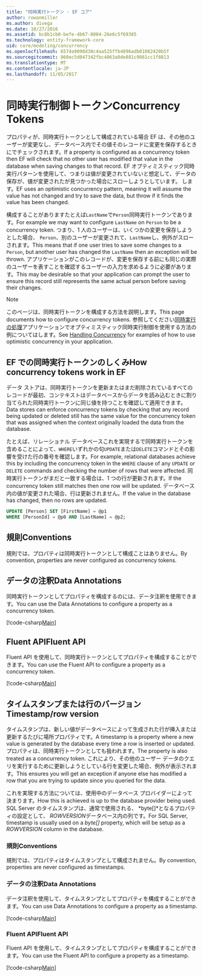 ```yaml
---
title: "同時実行トークン - EF コア"
author: rowanmiller
ms.author: divega
ms.date: 10/27/2016
ms.assetid: bc8b1cb0-befe-4b67-8004-26e6c5f69385
ms.technology: entity-framework-core
uid: core/modeling/concurrency
ms.openlocfilehash: 6574a9098d38c4aa525ffb4896adb01082420b5f
ms.sourcegitcommit: 860ec5d047342fbc4063a0de881c9861cc1f8813
ms.translationtype: MT
ms.contentlocale: ja-JP
ms.lasthandoff: 11/05/2017
---
```

# <a name="concurrency-tokens"></a><span data-ttu-id="4f439-102">同時実行制御トークン</span><span class="sxs-lookup"><span data-stu-id="4f439-102">Concurrency Tokens</span></span>

<span data-ttu-id="4f439-103">プロパティが、同時実行トークンとして構成されている場合 EF は、その他のユーザーが変更なし、データベース内でその値そのレコードに変更を保存するときにでチェックされます。</span><span class="sxs-lookup"><span data-stu-id="4f439-103">If a property is configured as a concurrency token then EF will check that no other user has modified that value in the database when saving changes to that record.</span></span> <span data-ttu-id="4f439-104">EF オプティミスティック同時実行パターンを使用して、つまりは値が変更されていないと想定して、データの保存が、値が変更されたが見つかった場合にスローしようとしています。 します。</span><span class="sxs-lookup"><span data-stu-id="4f439-104">EF uses an optimistic concurrency pattern, meaning it will assume the value has not changed and try to save the data, but throw if it finds the value has been changed.</span></span>

<span data-ttu-id="4f439-105">構成することがありますたとえば`LastName`で`Person`同時実行トークンであります。</span><span class="sxs-lookup"><span data-stu-id="4f439-105">For example we may want to configure `LastName` on `Person` to be a concurrency token.</span></span> <span data-ttu-id="4f439-106">つまり、1 人のユーザーは、いくつかの変更を保存しようとした場合、 `Person`、別のユーザーが変更されて、`LastName`し、例外がスローされます。</span><span class="sxs-lookup"><span data-stu-id="4f439-106">This means that if one user tries to save some changes to a `Person`, but another user has changed the `LastName` then an exception will be thrown.</span></span> <span data-ttu-id="4f439-107">アプリケーションがこのレコードが、変更を保存する前にも同じの実際のユーザーを表すことを確認するユーザーの入力を求めるように必要があります。</span><span class="sxs-lookup"><span data-stu-id="4f439-107">This may be desirable so that your application can prompt the user to ensure this record still represents the same actual person before saving their changes.</span></span>

> [!NOTE]
> <span data-ttu-id="4f439-108">このページは、同時実行トークンを構成する方法を説明します。</span><span class="sxs-lookup"><span data-stu-id="4f439-108">This page documents how to configure concurrency tokens.</span></span> <span data-ttu-id="4f439-109">参照してください[同時実行の処理](../saving/concurrency.md)アプリケーションでオプティミスティック同時実行制御を使用する方法の例についてはします。</span><span class="sxs-lookup"><span data-stu-id="4f439-109">See [Handling Concurrency](../saving/concurrency.md) for examples of how to use optimistic concurrency in your application.</span></span>

## <a name="how-concurrency-tokens-work-in-ef"></a><span data-ttu-id="4f439-110">EF での同時実行トークンのしくみ</span><span class="sxs-lookup"><span data-stu-id="4f439-110">How concurrency tokens work in EF</span></span>

<span data-ttu-id="4f439-111">データ ストアは、同時実行トークンを更新またはまだ削除されているすべてのレコードが最初、コンテキストはデータベースからデータを読み込むときに割り当てられた同時実行トークンに同じ値を持つことを確認して適用できます。</span><span class="sxs-lookup"><span data-stu-id="4f439-111">Data stores can enforce concurrency tokens by checking that any record being updated or deleted still has the same value for the concurrency token that was assigned when the context originally loaded the data from the database.</span></span>

<span data-ttu-id="4f439-112">たとえば、リレーショナル データベースこれを実現するで同時実行トークンを含めることによって、`WHERE`いずれかの句`UPDATE`または`DELETE`コマンドとその影響を受けた行の番号を確認します。</span><span class="sxs-lookup"><span data-stu-id="4f439-112">For example, relational databases achieve this by including the concurrency token in the `WHERE` clause of any `UPDATE` or `DELETE` commands and checking the number of rows that were affected.</span></span> <span data-ttu-id="4f439-113">同時実行トークンがまだと一致する場合は、1 つの行が更新されます。</span><span class="sxs-lookup"><span data-stu-id="4f439-113">If the concurrency token still matches then one row will be updated.</span></span> <span data-ttu-id="4f439-114">データベース内の値が変更された場合、行は更新されません。</span><span class="sxs-lookup"><span data-stu-id="4f439-114">If the value in the database has changed, then no rows are updated.</span></span>

```sql
UPDATE [Person] SET [FirstName] = @p1
WHERE [PersonId] = @p0 AND [LastName] = @p2;
```

## <a name="conventions"></a><span data-ttu-id="4f439-115">規則</span><span class="sxs-lookup"><span data-stu-id="4f439-115">Conventions</span></span>

<span data-ttu-id="4f439-116">規則では、プロパティは同時実行トークンとして構成ことはありません。</span><span class="sxs-lookup"><span data-stu-id="4f439-116">By convention, properties are never configured as concurrency tokens.</span></span>

## <a name="data-annotations"></a><span data-ttu-id="4f439-117">データの注釈</span><span class="sxs-lookup"><span data-stu-id="4f439-117">Data Annotations</span></span>

<span data-ttu-id="4f439-118">同時実行トークンとしてプロパティを構成するのには、データ注釈を使用できます。</span><span class="sxs-lookup"><span data-stu-id="4f439-118">You can use the Data Annotations to configure a property as a concurrency token.</span></span>

[!code-csharp[Main](../../../samples/core/Modeling/DataAnnotations/Samples/Concurrency.cs#ConfigureConcurrencyAnnotations)]

## <a name="fluent-api"></a><span data-ttu-id="4f439-119">Fluent API</span><span class="sxs-lookup"><span data-stu-id="4f439-119">Fluent API</span></span>

<span data-ttu-id="4f439-120">Fluent API を使用して、同時実行トークンとしてプロパティを構成することができます。</span><span class="sxs-lookup"><span data-stu-id="4f439-120">You can use the Fluent API to configure a property as a concurrency token.</span></span>

[!code-csharp[Main](../../../samples/core/Modeling/FluentAPI/Samples/Concurrency.cs#ConfigureConcurrencyFluent)]

## <a name="timestamprow-version"></a><span data-ttu-id="4f439-121">タイムスタンプまたは行のバージョン</span><span class="sxs-lookup"><span data-stu-id="4f439-121">Timestamp/row version</span></span>

<span data-ttu-id="4f439-122">タイムスタンプは、新しい値がデータベースによって生成された行が挿入または更新するたびに場所プロパティです。</span><span class="sxs-lookup"><span data-stu-id="4f439-122">A timestamp is a property where a new value is generated by the database every time a row is inserted or updated.</span></span> <span data-ttu-id="4f439-123">プロパティは、同時実行トークンとしても扱われます。</span><span class="sxs-lookup"><span data-stu-id="4f439-123">The property is also treated as a concurrency token.</span></span> <span data-ttu-id="4f439-124">これにより、その他のユーザー データのクエリを実行するために更新しようとしている行を変更した場合、例外が表示されます。</span><span class="sxs-lookup"><span data-stu-id="4f439-124">This ensures you will get an exception if anyone else has modified a row that you are trying to update since you queried for the data.</span></span>

<span data-ttu-id="4f439-125">これを実現する方法については、使用中のデータベース プロバイダーによって決まります。</span><span class="sxs-lookup"><span data-stu-id="4f439-125">How this is achieved is up to the database provider being used.</span></span> <span data-ttu-id="4f439-126">SQL Server のタイムスタンプは、通常で使用される、 *byte[]*となるプロパティの設定として、 *ROWVERSION*データベース内の列です。</span><span class="sxs-lookup"><span data-stu-id="4f439-126">For SQL Server, timestamp is usually used on a *byte[]* property, which will be setup as a *ROWVERSION* column in the database.</span></span>

### <a name="conventions"></a><span data-ttu-id="4f439-127">規則</span><span class="sxs-lookup"><span data-stu-id="4f439-127">Conventions</span></span>

<span data-ttu-id="4f439-128">規則では、プロパティはタイムスタンプとして構成されません。</span><span class="sxs-lookup"><span data-stu-id="4f439-128">By convention, properties are never configured as timestamps.</span></span>

### <a name="data-annotations"></a><span data-ttu-id="4f439-129">データの注釈</span><span class="sxs-lookup"><span data-stu-id="4f439-129">Data Annotations</span></span>

<span data-ttu-id="4f439-130">データ注釈を使用して、タイムスタンプとしてプロパティを構成することができます。</span><span class="sxs-lookup"><span data-stu-id="4f439-130">You can use Data Annotations to configure a property as a timestamp.</span></span>

[!code-csharp[Main](../../../samples/core/Modeling/DataAnnotations/Samples/Timestamp.cs#ConfigureTimestampAnnotations)]

### <a name="fluent-api"></a><span data-ttu-id="4f439-131">Fluent API</span><span class="sxs-lookup"><span data-stu-id="4f439-131">Fluent API</span></span>

<span data-ttu-id="4f439-132">Fluent API を使用して、タイムスタンプとしてプロパティを構成することができます。</span><span class="sxs-lookup"><span data-stu-id="4f439-132">You can use the Fluent API to configure a property as a timestamp.</span></span>

[!code-csharp[Main](../../../samples/core/Modeling/FluentAPI/Samples/Timestamp.cs#ConfigureTimestampFluent)]
